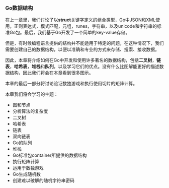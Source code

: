 ### Go数据结构

在上一章里，我们讨论了以**struct**关键字定义的组合类型，Go中JSON和XML使用，正则表达式，模式匹配，元组，runes，字符串，以及unicode和字符串的标准Go包。最后，我们基于Go开发了一个简单的key-value存储。

但是，有时候编程语言提供的结构并不能适用于特定的问题，在这种情况下，我们需要创建自己的数据结构，以便以准确和专业的方式来存储、搜索、接收数据。

因此，本章将介绍如何在Go中开发和使用许多著名的数据结构，包括**二叉树**，**链表**，**哈希表**，**堆栈**和**队列**，以及学习它们的优点。没有什么比图解能更好的描述数据结构，因此我们将会在本章看到很多图示。

本章的最后一部分将讨论验证数独游戏和执行使用切片的矩阵计算。

本章我们将会学习的主题：

- 图和节点
- 分析算法的复杂度
- 二叉树
- 哈希表
- 链表
- 双向链表
- Go的队列
- 堆栈
- Go标准包container所提供的数据结构
- 执行矩阵计算
- 运用于数独游戏
- Go生成随机数
- 创建难以破解的随机字符串密码